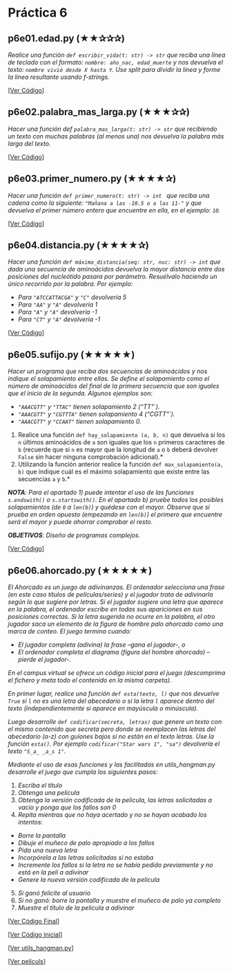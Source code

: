 # Práctica 6

## p6e01.edad.py (★★✰✰✰) 
*Realice una función `def escribir_vida(t: str) -> str` que reciba una línea de teclado con el formato: `nombre: año_nac, edad_muerte` y nos devuelva el texto: `nombre vivió desde X hasta Y`. Use split para dividir la línea y forme la línea resultante usando f-strings.*

[[Ver Código](p6e01.edad.py)]

## p6e02.palabra_mas_larga.py (★★★✰✰) 
*Hacer una función def `palabra_mas_larga(t: str) -> str` que recibiendo un texto con muchas palabras (al menos una) nos devuelva la palabra más larga del texto.*

[[Ver Código](p6e02.palabra_mas_larga.py)]

## p6e03.primer_numero.py (★★★★✰) 
*Hacer una función `def primer_numero(t: str) -> int ` que reciba una cadena como la siguiente: `"Mañana a las -10.5 o a las 11-"` y que devuelva el primer número entero que encuentre en ella, en el ejemplo: `10`.*

[[Ver Código](p6e03.primer_numero.py)]

## p6e04.distancia.py (★★★★✰) 
*Hacer una función `def máxima_distancia(seq: str, nuc: str) -> int` que dada una secuencia de aminoácidos devuelva la mayor distancia entre dos posiciones del nucleótido pasara por parámetro. Resuélvalo haciendo un único recorrido por la palabra. Por ejemplo:*

*	*Para `"ATCCATTACGA"` y `"C"` devolvería 5*
*	*Para `"AA"` y `"A"` devolvería 1*
*	*Para `"A"` y `"A"` devolvería -1*
*	*Para `"CT"` y `"A"` devolvería -1*

[[Ver Código](p6e04.distancia.py)]

## p6e05.sufijo.py (★★★★★) 
*Hacer un programa que reciba dos secuencias de aminoácidos y nos indique el solapamiento entre ellas. Se define el solapamiento como el número de aminoácidos del final de la primera secuencia que son iguales que el inicio de la segunda. Algunos ejemplos son:*

* *`"AAACGTT"` y `"TTAC"` tienen solapamiento 2 (“TT"`).*
* *`"AAACGTT"` y `"CGTTTA"` tienen solapamiento 4 (“CGTT"`).*
* *`"AAACGTT"` y `"CCAAT"` tienen solapamiento 0.* 

1. Realice una función `def hay_solapamiento (a, b, n)` que devuelva si los `n` últimos aminoácidos de `a` son iguales que los `n` primeros caracteres de `b` (recuerde que si `n` es mayor que la longitud de `a` o `b` deberá devolver `False` sin hacer ninguna comprobación adicional).*
2. Utilizando la función anterior realice la función `def max_solapamiento(a, b)` que indique cuál es el máximo solapamiento que existe entre las secuencias `a` y `b`.*

*__NOTA__: Para el apartado 1) puede intentar el uso de las funciones `s.endswith()` o `s.startswith()`. En el apartado b) pruebe todos los posibles solapamientos (de `0` a `len(b)`) y quédese con el mayor. Observe que si prueba en orden opuesto (empezando en `len(b)`) el primero que encuentre será el mayor y puede ahorrar comprobar el resto.*

*__OBJETIVOS__: Diseño de programas complejos.*

[[Ver Código](p6e05.sufijo.py)]

## p6e06.ahorcado.py (★★★★★) 
*El Ahorcado es un juego de adivinanzas. El ordenador selecciona una frase (en este caso títulos de películas/series) y el jugador trata de adivinarla según lo que sugiere por letras. Si el jugador sugiere una letra que aparece en la palabra, el ordenador escribe en todas sus apariciones en sus posiciones correctas.  Si la letra sugerida no ocurre en la palabra, el otro jugador saca un elemento de la figura de hombre palo ahorcado como una marca de conteo. El juego termina cuando:* 

* *El jugador completa (adivina) la frase –gana el jugador-, o*
* *El ordenador completa el diagrama (figura del hombre ahorcado) –pierde el jugador-.*

*En el campus virtual se ofrece un código inicial para el juego (descomprima el fichero y meta todo el contenido en la misma carpeta).*

*En primer lugar, realice una función `def esta(texto, l)` que nos devuelve `True` si `l` no es una letra del abecedario o si la letra `l` aparece dentro del texto (independientemente si aparece en mayúscula o minúscula).*

*Luego desarrolle `def codificar(secreta, letras)` que genere un texto con el mismo contenido que secreta pero donde se reemplacen las letras del abecedario (a-z) con guiones bajos si no están en el texto letras. Use la función `esta()`. Por ejemplo `codificar("Star wars 1", "sa")` devolvería el texto `"S_a_ _a_s 1"`.*

*Mediante el uso de esas funciones y las facilitadas en utils_hangman.py desarrolle el juego que cumpla los siguientes pasos:*

1.	*Escriba el título*
2.	*Obtenga una película*
3.	*Obtenga la versión codificada de la película, las letras solicitadas a vacío y ponga que los fallos son 0*
4.	*Repita mientras que no haya acertado y no se hayan acabado los intentos:*
  *	*Borre la pantalla*
  *	*Dibuje el muñeco de palo apropiado a los fallos*
  *	*Pida una nueva letra*
  *	*Incorpórela a las letras solicitadas si no estaba*
  *	*Incremente los fallos si la letra no se había pedido previamente y no está en la peli a adivinar*
  *	*Genere la nueva versión codificada de la película*
5.	*Si ganó felicite al usuario*
6.	*Si no ganó: borre la pantalla y muestre el muñeco de palo ya completo*
7.	*Muestre el título de la película a adivinar*

[[Ver Código Final](p6e06.ahorcado.py)]

[[Ver Código inicial](p6e06.hangman-original.py)]

[[Ver utils_hangman.py](utils_hangman.py)]

[[Ver películs](peliculas.txt)]


